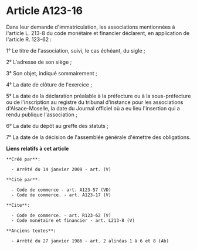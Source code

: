 # Article A123-16

Dans leur demande d'immatriculation, les associations mentionnées à l'article L. 213-8 du code monétaire et financier
déclarent, en application de l'article R. 123-62 : 

1° Le titre de l'association, suivi, le cas échéant, du sigle ;

2° L'adresse de son siège ; 

3° Son objet, indiqué sommairement ; 

4° La date de clôture de l'exercice ; 

5° La date de la déclaration préalable à la préfecture ou à la sous-préfecture ou de l'inscription au registre du tribunal
d'instance pour les associations d'Alsace-Moselle, la date du Journal officiel où a eu lieu l'insertion qui a rendu publique
l'association ; 

6° La date du dépôt au greffe des statuts ;

7° La date de la décision de l'assemblée générale d'émettre des obligations.

**Liens relatifs à cet article**

	**Créé par**:

	  - Arrêté du 14 janvier 2009 - art. (V)

	**Cité par**:

	  - Code de commerce - art. A123-57 (VD)
	  - Code de commerce. - art. A123-17 (V)

	**Cite**:

	  - Code de commerce. - art. R123-62 (V)
	  - Code monétaire et financier - art. L213-8 (V)

	**Anciens textes**:

	  - Arrêté du 27 janvier 1986 - art. 2 alinéas 1 à 6 et 8 (Ab)
